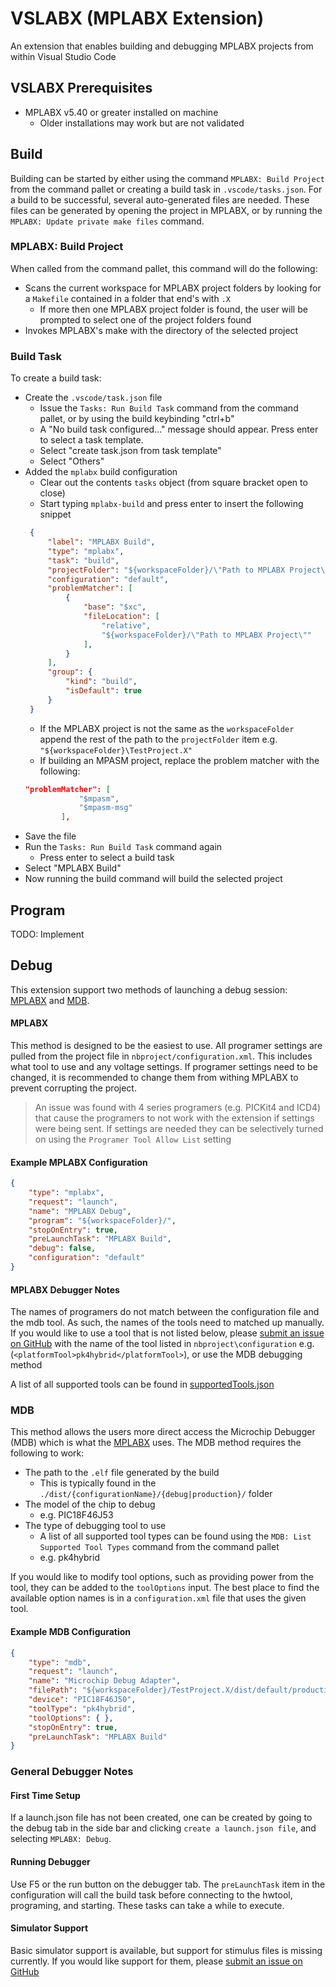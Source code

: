 # VSLABX (MPLABX Extension)

An extension that enables building and debugging MPLABX projects from within Visual Studio Code

## VSLABX Prerequisites

* MPLABX v5.40 or greater installed on machine
    * Older installations may work but are not validated

## Build

Building can be started by either using the command `MPLABX: Build Project` from the command pallet or creating a build task in `.vscode/tasks.json`. For a build to be successful, several auto-generated files are needed. These files can be generated by opening the project in MPLABX, or by running the `MPLABX: Update private make files` command.

### MPLABX: Build Project
When called from the command pallet, this command will do the following:
* Scans the current workspace for MPLABX project folders by looking for a `Makefile` contained in a folder that end's with `.X`
    * If more then one MPLABX project folder is found, the user will be prompted to select one of the project folders found
* Invokes MPLABX's make with the directory of the selected project

### Build Task
To create a build task:
* Create the `.vscode/task.json` file
    * Issue the `Tasks: Run Build Task` command from the command pallet, or by using the build keybinding "ctrl+b"
    * A "No build task configured..." message should appear. Press enter to select a task template.
    * Select "create task.json from task template"
    * Select "Others"
* Added the `mplabx` build configuration
    * Clear out the contents `tasks` object (from square bracket open to close)
    * Start typing `mplabx-build` and press enter to insert the following snippet
   ```JSON
    {
        "label": "MPLABX Build",
        "type": "mplabx",
        "task": "build",
        "projectFolder": "${workspaceFolder}/\"Path to MPLABX Project\"",
        "configuration": "default",
        "problemMatcher": [
            {
                "base": "$xc",
                "fileLocation": [
                    "relative",
                    "${workspaceFolder}/\"Path to MPLABX Project\""
                ],
            }
        ],
        "group": {
            "kind": "build",
            "isDefault": true
        }
    }
    ```
    * If the MPLABX project is not the same as the `workspaceFolder` append the rest of the path to the `projectFolder` item e.g. `"${workspaceFolder}\TestProject.X"`
    * If building an MPASM project, replace the problem matcher with the following:
    ```JSON
    "problemMatcher": [
                "$mpasm",
                "$mpasm-msg"
            ],
    ```
* Save the file
* Run the `Tasks: Run Build Task` command again
    * Press enter to select a build task
* Select "MPLABX Build"
* Now running the build command will build the selected project

## Program
TODO: Implement

## Debug
This extension support two methods of launching a debug session: [MPLABX](#mplabx) and [MDB](#mdb).

#### MPLABX
This method is designed to be the easiest to use. All programer settings are pulled from the project file in `nbproject/configuration.xml`. This includes what tool to use and any voltage settings. If programer settings need to be changed, it is recommended to change them from withing MPLABX to prevent corrupting the project.

> An issue was found with 4 series programers (e.g. PICKit4 and ICD4) that cause the programers to not work with the extension if settings were being sent. If settings are needed they can be selectively turned on using the `Programer Tool Allow List` setting

#### Example MPLABX Configuration
```JSON
{
    "type": "mplabx",
    "request": "launch",
    "name": "MPLABX Debug",
    "program": "${workspaceFolder}/",
    "stopOnEntry": true,
    "preLaunchTask": "MPLABX Build",
    "debug": false,
    "configuration": "default"
}
```

#### MPLABX Debugger Notes
The names of programers do not match between the configuration file and the mdb tool. As such, the names of the tools need to matched up manually. If you would like to use a tool that is not listed below, please [submit an issue on GitHub](https://github.com/callwyat/mplab-extension/issues) with the name of the tool listed in `nbproject\configuration` e.g. (`<platformTool>pk4hybrid</platformTool>`), or use the MDB debugging method

A list of all supported tools can be found in [supportedTools.json](./src/debugAdapter/supportedToolsMap.json)

### MDB
This method allows the users more direct access the Microchip Debugger (MDB) which is what the [MPLABX](#mplabx) uses. The MDB method requires the following to work:
* The path to the `.elf` file generated by the build
    * This is typically found in the `./dist/{configurationName}/{debug|production}/` folder
* The model of the chip to debug
    * e.g. PIC18F46J53
* The type of debugging tool to use
    * A list of all supported tool types can be found using the `MDB: List Supported Tool Types` command from the command pallet
    * e.g. pk4hybrid

If you would like to modify tool options, such as providing power from the tool, they can be added to the `toolOptions` input. The best place to find the available option names is in a `configuration.xml` file that uses the given tool.

#### Example MDB Configuration
```JSON
{
    "type": "mdb",
    "request": "launch",
    "name": "Microchip Debug Adapter",
    "filePath": "${workspaceFolder}/TestProject.X/dist/default/production/TestProject.X.production.elf",
    "device": "PIC18F46J50",
    "toolType": "pk4hybrid",
    "toolOptions": { },
    "stopOnEntry": true,
    "preLaunchTask": "MPLABX Build"
}
```

### General Debugger Notes
#### First Time Setup
If a launch.json file has not been created, one can be created by going to the debug tab in the side bar and clicking `create a launch.json file`, and selecting `MPLABX: Debug`.

#### Running Debugger
Use F5 or the run button on the debugger tab. The `preLaunchTask` item in the configuration will call the build task before connecting to the hwtool, programing, and starting. These tasks can take a while to execute.

#### Simulator Support
Basic simulator support is available, but support for stimulus files is missing currently. If you would like support for them, please [submit an issue on GitHub](https://github.com/callwyat/mplab-extension/issues)
